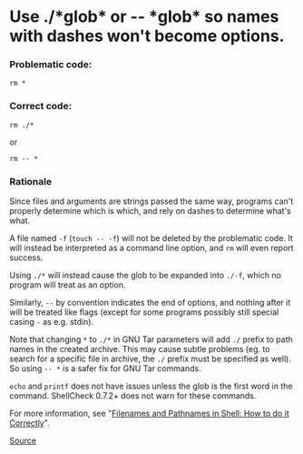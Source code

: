# Use ./\*glob* or -- \*glob* so names with dashes won't become options.

### Problematic code:
    rm *

### Correct code:

    rm ./*

or

    rm -- *

### Rationale

Since files and arguments are strings passed the same way, programs can't properly determine which is which, and rely on dashes to determine what's what.

A file named `-f` (`touch -- -f`) will not be deleted by the problematic code. It will instead be interpreted as a command line option, and `rm` will even report success.

Using `./*` will instead cause the glob to be expanded into `./-f`, which no program will treat as an option.

Similarly, `--` by convention indicates the end of options, and nothing after it will be treated like flags (except for some programs possibly still special casing `-` as e.g. stdin).

Note that changing `*` to `./*` in GNU Tar parameters will add `./` prefix to path names in the created archive. This may cause subtle problems (eg. to search for a specific file in archive, the `./` prefix must be specified as well). So using `-- *` is a safer fix for GNU Tar commands.

`echo` and `printf` does not have issues unless the glob is the first word in the command. ShellCheck 0.7.2+ does not warn for these commands. 

For more information, see "[Filenames and Pathnames in Shell: How to do it Correctly](http://www.dwheeler.com/essays/filenames-in-shell.html)".

[Source](https://github.com/koalaman/shellcheck/wiki/SC2035)

